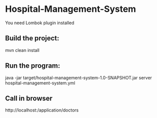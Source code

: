 # Hospital-Management-System
You need Lombok plugin installed
## Build the project:
mvn clean install
## Run the program:
java -jar target/hospital-management-system-1.0-SNAPSHOT.jar server hospital-management-system.yml
## Call in browser
http://localhost:/application/doctors
